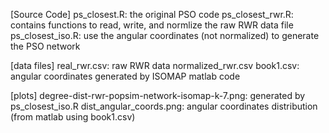 [Source Code]
ps_closest.R: the original PSO code
ps_closest_rwr.R: contains functions to read, write, and normlize the raw RWR data file
ps_closest_iso.R: use the angular coordinates (not normalized) to generate the PSO network

[data files]
real_rwr.csv: raw RWR data
normalized_rwr.csv
book1.csv: angular coordinates generated by ISOMAP matlab code

[plots]
degree-dist-rwr-popsim-network-isomap-k-7.png: generated by ps_closest_iso.R
dist_angular_coords.png: angular coordinates distribution (from matlab using book1.csv)



